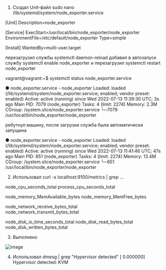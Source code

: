 1. Создал Unit-файл 
sudo nano /lib/systemd/system/node_exporter.service

[Unit]
Description=node_exporter

[Service]
ExecStart=/usr/local/bin/node_exporter/node_exporter
EnvironmentFile=/etc/default/node_exporter
Type=simple

[Install]
WantedBy=multi-user.target

перезагрузил службы systemctl daemon-reload
добавил в автозапуск службу systemctl enable node_exporter
и перезагрузил systemctl restart node_exporter

vagrant@vagrant:~$ systemctl status node_exporter.service

● node_exporter.service - node_exporter
     Loaded: loaded (/lib/systemd/system/node_exporter.service; enabled; vendor preset: enabled)
     Active: active (running) since Wed 2022-07-13 11:39:30 UTC; 3s ago
   Main PID: 7079 (node_exporter)
      Tasks: 4 (limit: 2274)
     Memory: 2.3M
     CGroup: /system.slice/node_exporter.service
             └─7079 /usr/local/bin/node_exporter/node_exporter

ребутнул машину, после загрузки служба была автоматически запущина
			 
● node_exporter.service - node_exporter
     Loaded: loaded (/lib/systemd/system/node_exporter.service; enabled; vendor preset: enabled)
     Active: active (running) since Wed 2022-07-13 11:41:46 UTC; 47s ago
   Main PID: 651 (node_exporter)
      Tasks: 4 (limit: 2274)
     Memory: 13.4M
     CGroup: /system.slice/node_exporter.service
             └─651 /usr/local/bin/node_exporter/node_exporter

2. Использовал curl -s localhost:9100/metrics | grep ...

node_cpu_seconds_total
process_cpu_seconds_total

node_memory_MemAvailable_bytes
node_memory_MemFree_bytes

node_network_receive_bytes_total   
node_network_transmit_bytes_total

node_disk_io_time_seconds_total
node_disk_read_bytes_total
node_disk_written_bytes_total

3. Выполнено

![image](https://user-images.githubusercontent.com/106968319/178814506-e571a77f-ad1f-47fd-b948-c4837fada9b2.png)

4. Использовал dmesg | grep "Hypervisor detected"
[    0.000000] Hypervisor detected: KVM















